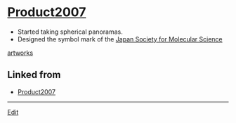 # [Product2007](Product2007.md)


* Started taking spherical panoramas.
* Designed the symbol mark of the [Japan Society for  Molecular Science](http://molsci.jp)

[artworks](artworks.md) 


## Linked from

* [Product2007](Product2007.md)


----
[Edit](https://github.com/vitroid/vitroid.github.io/edit/master/MD/Product2007.md)
